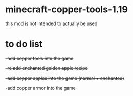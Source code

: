 # minecraft-copper-tools-1.19
this mod is not intended to actually be used

# to do list
~~-add copper tools into the game~~

~~-re add enchanted golden apple recipe~~

~~-add copper apples into the game (normal + enchanted)~~

-add copper armor into the game
